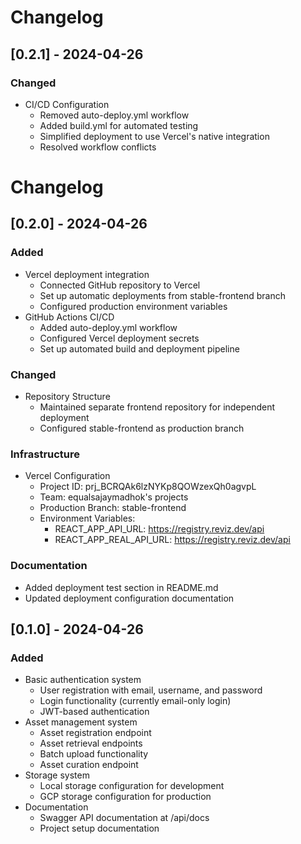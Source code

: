 # Changelog

## [0.2.1] - 2024-04-26
### Changed
- CI/CD Configuration
  - Removed auto-deploy.yml workflow
  - Added build.yml for automated testing
  - Simplified deployment to use Vercel's native integration
  - Resolved workflow conflicts

# Changelog

## [0.2.0] - 2024-04-26
### Added
- Vercel deployment integration
  - Connected GitHub repository to Vercel
  - Set up automatic deployments from stable-frontend branch
  - Configured production environment variables
- GitHub Actions CI/CD
  - Added auto-deploy.yml workflow
  - Configured Vercel deployment secrets
  - Set up automated build and deployment pipeline

### Changed
- Repository Structure
  - Maintained separate frontend repository for independent deployment
  - Configured stable-frontend as production branch

### Infrastructure
- Vercel Configuration
  - Project ID: prj_BCRQAk6lzNYKp8QOWzexQh0agvpL
  - Team: equalsajaymadhok's projects
  - Production Branch: stable-frontend
  - Environment Variables:
    - REACT_APP_API_URL: https://registry.reviz.dev/api
    - REACT_APP_REAL_API_URL: https://registry.reviz.dev/api

### Documentation
- Added deployment test section in README.md
- Updated deployment configuration documentation

## [0.1.0] - 2024-04-26
### Added
- Basic authentication system
  - User registration with email, username, and password
  - Login functionality (currently email-only login)
  - JWT-based authentication
- Asset management system
  - Asset registration endpoint
  - Asset retrieval endpoints
  - Batch upload functionality
  - Asset curation endpoint
- Storage system
  - Local storage configuration for development
  - GCP storage configuration for production
- Documentation
  - Swagger API documentation at /api/docs
  - Project setup documentation